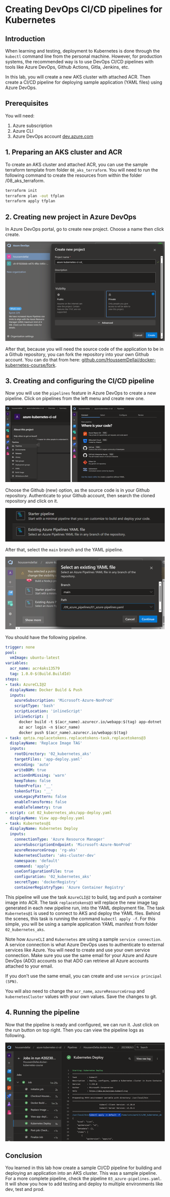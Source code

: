 # Creating DevOps CI/CD pipelines for Kubernetes

## Introduction

When learning and testing, deployment to Kubernetes is done through the `kubectl` command line from the personal machine. However, for production systems, the recommended way is to use DevOps CI/CD pipelines with tools like Azure DevOps, Github Actions, Gitla, Jenkins, etc.

In this lab, you will create a new AKS cluster with attached ACR.
Then create a CI/CD pipeline for deploying sample application (YAML files) using Azure DevOps.

## Prerequisites

You will need:

1. Azure subscription
2. Azure CLI
3. Azure DevOps account [dev.azure.com](https://dev.azure.com/)

## 1. Preparing an AKS cluster and ACR

To create an AKS cluster and attached ACR, you can use the sample terraform template from folder `08_aks_terraform`.
You will need to run the following command to create the resources from within the folder /08_aks_terraform.

```sh
terraform init
terraform plan -out tfplan
terraform apply tfplan
```

## 2. Creating new project in Azure DevOps

In Azure DevOps portal, go to create new project.
Choose a name then click create.

![](images/new-project.png)

After that, because you will need the source code of the application to be in a Github repository, you can fork the repository into your own Github account.
You can do that from here: [github.com/HoussemDellai/docker-kubernetes-course/fork](https://github.com/HoussemDellai/docker-kubernetes-course/fork).

## 3. Creating and configuring the CI/CD pipeline

Now you will use the `pipelines` feature in Azure DevOps to create a new pipeline.
Click on pipelines from the left menu and create new one.

![](images/new-pipeline.png)

Choose the Github (new) option, as the source code is in your Github repository.
Authenticate to your Github account, then search the cloned repository and click on it.

![](images/existing-pipeline.png)

After that, select the `main` branch and the YAML pipeline.

![](images/select-yaml.png)

You should have the following pipeline.

```yaml
trigger: none
pool:
  vmImage: ubuntu-latest
variables:
  acr_name: acr4aks13579
  tag: 1.0.0-$(Build.BuildId)
steps:
- task: AzureCLI@2
  displayName: Docker Build & Push
  inputs:
    azureSubscription: 'Microsoft-Azure-NonProd'
    scriptType: 'bash'
    scriptLocation: 'inlineScript'
    inlineScript: |
      docker build -t $(acr_name).azurecr.io/webapp:$(tag) app-dotnet
      az acr login -n $(acr_name)
      docker push $(acr_name).azurecr.io/webapp:$(tag)
- task: qetza.replacetokens.replacetokens-task.replacetokens@3
  displayName: 'Replace Image TAG'
  inputs:
    rootDirectory: '02_kubernetes_aks'
    targetFiles: 'app-deploy.yaml'
    encoding: 'auto'
    writeBOM: true
    actionOnMissing: 'warn'
    keepToken: false
    tokenPrefix: '__'
    tokenSuffix: '__'
    useLegacyPattern: false
    enableTransforms: false
    enableTelemetry: true
- script: cat 02_kubernetes_aks/app-deploy.yaml
  displayName: View app-deploy.yaml
- task: Kubernetes@1
  displayName: Kubernetes Deploy
  inputs:
    connectionType: 'Azure Resource Manager'
    azureSubscriptionEndpoint: 'Microsoft-Azure-NonProd'
    azureResourceGroup: 'rg-aks'
    kubernetesCluster: 'aks-cluster-dev'
    namespace: 'default'
    command: 'apply'
    useConfigurationFile: true
    configuration: '02_kubernetes_aks'
    secretType: 'dockerRegistry'
    containerRegistryType: 'Azure Container Registry'
```

This pipeline will use the task `AzureCLI@2` to build, tag and push a container image into ACR.
The task `replacetokens@3` will replace the new image tag generated in each new pipeline run, into the YAML deployment file.
The task `Kubernetes@1` is used to connect to AKS and deploy the YAML files.
Behind the scenes, this task is running the command `kubectl apply -f`.
For this simple, you will be using a sample application YAML manifest from folder `02_kubernetes_aks`.

Note how `AzureCLI` and `Kubernetes` are using a sample `service connection`.
A service connection is what Azure DevOps uses to authenticate to external services like Azure.
You will need to create and use your own service connection.
Make sure you use the same email for your Azure and Azure DevOps (ADO) accounts so that ADO can retrieve all Azure accounts attached to your email.

If you don't use the same email, you can create and use `service principal (SPN)`.

You will also need to change the `acr_name`, `azureResourceGroup` and `kubernetesCluster` values with your own values.
Save the changes to git.

## 4. Running the pipeline

Now that the pipeline is ready and configured, we can run it. Just click on the run button on top right.
Then you can view the pipeline logs as following.

![](images/pipeline-logs.png)

## Conclusion

You learned in this lab how create a sample CI/CD pipeline for building and deploying an application into an AKS cluster.
This was a sample pipeline.
For a more complete pipeline, check the pipeline `03_azure-pipelines.yaml`.
It will show you how to add testing and deploy to multiple environments like dev, test and prod.